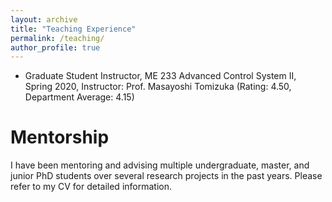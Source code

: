 ```yaml
---
layout: archive
title: "Teaching Experience"
permalink: /teaching/
author_profile: true
---
```


- Graduate Student Instructor, ME 233 Advanced Control System II, Spring 2020, Instructor: Prof. Masayoshi Tomizuka (Rating: 4.50, Department Average: 4.15)

# Mentorship
I have been mentoring and advising multiple undergraduate, master, and junior PhD students over several research projects in the past years. Please refer to my CV for detailed information. 